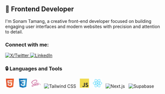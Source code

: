 ## 🚀 Frontend Developer
I'm Sonam Tamang, a creative front-end developer focused on building engaging user interfaces and modern websites with precision and attention to detail.

### Connect with me:
<p align="left" dir="auto">
<a href="https://x.com/SonamTamang90" rel="nofollow">
  <img alt="X/Twitter" title="X/Twitter" src="https://img.shields.io/badge/Twitter-000000?style=for-the-badge&logo=x&logoColor=white"/>
</a>
<a href="[https://linkedin.com/in/your-linkedin-username](https://www.linkedin.com/in/sonamtamang1/)" rel="nofollow">
  <img alt="LinkedIn" title="LinkedIn" src="https://img.shields.io/badge/LinkedIn-0077B5?style=for-the-badge&logo=linkedin&logoColor=white"/>
</a>
   </p>
   
### 🔒 Languages and Tools


<div align="left">
  <img src="https://raw.githubusercontent.com/devicons/devicon/master/icons/html5/html5-original.svg" width="30" height="30" alt="HTML5"/>&nbsp;&nbsp;
  <img src="https://raw.githubusercontent.com/devicons/devicon/master/icons/css3/css3-original.svg" width="30" height="30" alt="CSS3"/>&nbsp;&nbsp;
  <img src="https://raw.githubusercontent.com/devicons/devicon/master/icons/sass/sass-original.svg" width="30" height="30" alt="Sass"/>&nbsp;&nbsp;
  <img src="https://www.vectorlogo.zone/logos/tailwindcss/tailwindcss-icon.svg" width="30" height="30" alt="Tailwind CSS"/>&nbsp;&nbsp;
  <img src="https://raw.githubusercontent.com/devicons/devicon/master/icons/javascript/javascript-original.svg" width="30" height="30" alt="JavaScript"/>&nbsp;&nbsp;
  <img src="https://raw.githubusercontent.com/devicons/devicon/master/icons/react/react-original.svg" width="30" height="30" alt="React"/>&nbsp;&nbsp;
  <img src="https://cdn.worldvectorlogo.com/logos/nextjs-2.svg" width="30" height="30" alt="Next.js"/>&nbsp;&nbsp;
  <img src="https://www.vectorlogo.zone/logos/supabase/supabase-icon.svg" width="30" height="30" alt="Supabase"/>
</div>

<!--
Here are some ideas to get you started:

- 🔭 I’m currently working on side projects.
- 🌱 I’m currently learning ...
- 👯 I’m looking to collaborate on ...
- 🤔 I’m looking for help with ...
- 💬 Ask me about ...
- 📫 How to reach me: ...
- 😄 Pronouns: ...
- ⚡ Fun fact: ...
-->

